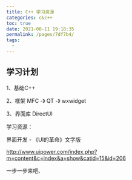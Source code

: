 ```yaml
---
title: C++ 学习资源
categories: c&c++
toc: true
date: 2021-08-11 19:18:35
permalink: /pages/7df7b4/
tags: 
  - 
---
```


## 学习计划

1、基础C++ 

2、框架 MFC -》  QT -》 wxwidget

3、界面库 DirectUI

学习资源：

界面开发 - 《UI的革命》文字版 

http://www.uipower.com/index.php?m=content&c=index&a=show&catid=15&id=206

一步一步来吧、